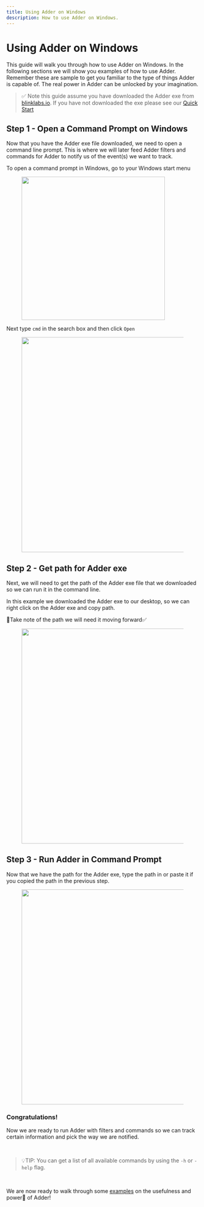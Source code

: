```yaml
---
title: Using Adder on Windows
description: How to use Adder on Windows.
---
```


# Using Adder on Windows

This guide will walk you through how to use Adder on Windows. In the following sections we will show you examples of how to use Adder. Remember these are sample to get you familiar to the type of things Adder is capable of. The real power in Adder can be unlocked by your imagination.

> ✅ Note this guide assume you have downloaded the Adder exe from [blinklabs.io](https://blinklabs.io/projects-open-source). If you have not downloaded the exe please see our [Quick Start](../quick-start-overview)

## Step 1 - Open a Command Prompt on Windows

Now that you have the Adder exe file downloaded, we need to open a command line prompt. This is where we will later feed Adder filters and commands for Adder to notify us of the event(s) we want to track.



To open a command prompt in Windows, go to your Windows start menu

<div align="left"><figure><img src="adder/windows_start_menu.png" alt="" width="375"></figure></div></p>



Next type `cmd` in the search box and then click `Open`

<div align="left"><figure><img src="adder/windows_search_cmd.png" alt="" width="563"></figure></div>

## Step 2 - Get path for Adder exe

Next, we will need to get the path of the Adder exe file that we downloaded so we can run it in the command line.

In this example we downloaded the Adder exe to our desktop, so we can right click on the Adder exe and copy path.

📝Take note of the path we will need it moving forward✅

<div align="left"><figure><img src="adder/adder_exe_path.png" alt="" width="563"><figcaption></figcaption></figure></div>

## Step 3 - Run Adder in Command Prompt

Now that we have the path for the Adder exe, type the path in or paste it if you copied the path in the previous step.

<div align="left"><figure><img src="adder/cmd_paste_path.png" alt="" width="563"><figcaption></figcaption></figure></div>

### Congratulations!

Now we are ready to run Adder with filters and commands so we can track certain information and pick the way we are notified.

<br />


> 💡TIP: You can get a list of all available commands by using the `-h` or `-help` flag.

<br />


We are now ready to walk through some [examples](../using-adder-examples-desc) on the usefulness and power💪 of Adder!

